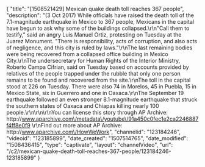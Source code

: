 {
    "title": "[1508521429] Mexican quake death toll reaches 367 people",
    "description": "(3 Oct 2017) While officials have raised the death toll of the 7.1-magnitude earthquake in Mexico to 367 people, Mexicans in the capital have begun to ask why some of the buildings collapsed.\r\n\"Call them to testify,\" said an angry Luis Manuel Ortiz, protesting on Tuesday at the Juarez Monument. \"There is responsibility, acts of corruption, and also acts of negligence, and this city is ruled by laws.\"\r\nThe last remaining bodies were being recovered from a collapsed office building in Mexico City.\r\nThe undersecretary for Human Rights of the Interior Ministry, Roberto Campa Cifrian, said on Tuesday based on accounts provided by relatives of the people trapped under the rubble that only one person remains to be found and recovered from the site.\r\nThe toll in the capital stood at 226 on Tuesday. There were also 74 in Morelos, 45 in Puebla, 15 in Mexico State, six in Guerrero and one in Oaxaca.\r\nThe September 19 earthquake followed an even stronger 8.1-magnitude earthquake that struck the southern states of Oaxaca and Chiapas killing nearly 100 people.\r\n\r\n\r\nYou can license this story through AP Archive: http:\/\/www.aparchive.com\/metadata\/youtube\/91a450c0fec1e2ca2246887f4ff8e0f9 \r\nFind out more about AP Archive: http:\/\/www.aparchive.com\/HowWeWork",
    "channelid": "123184246",
    "videoid": "123185899",
    "date_created": "1507514765",
    "date_modified": "1508436415",
    "type": "captivate",
    "layout": "channelVideo",
    "url": "\/c2\/mexican-quake-death-toll-reaches-367-people\/123184246-123185899"
}